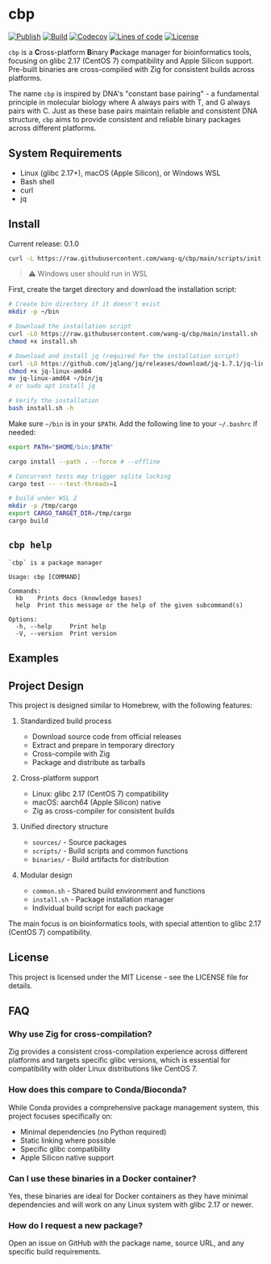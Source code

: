 # cbp

[![Publish](https://github.com/wang-q/cbp/actions/workflows/publish.yml/badge.svg)](https://github.com/wang-q/cbp/actions)
[![Build](https://github.com/wang-q/cbp/actions/workflows/build.yml/badge.svg)](https://github.com/wang-q/cbp/actions)
[![Codecov](https://img.shields.io/codecov/c/github/wang-q/cbp/main.svg)](https://codecov.io/github/wang-q/cbp?branch=main)
[![Lines of code](https://www.aschey.tech/tokei/github/wang-q/cbp)](https://github.com//wang-q/cbp)
[![License](https://img.shields.io/github/license/wang-q/builds)](https://github.com/wang-q/builds/blob/main/LICENSE)

`cbp` is a **C**ross-platform **B**inary **P**ackage manager for bioinformatics tools, focusing on
glibc 2.17 (CentOS 7) compatibility and Apple Silicon support. Pre-built binaries are cross-compiled
with Zig for consistent builds across platforms.

The name `cbp` is inspired by DNA's "constant base pairing" - a fundamental principle in molecular
biology where A always pairs with T, and G always pairs with C. Just as these base pairs maintain
reliable and consistent DNA structure, `cbp` aims to provide consistent and reliable binary packages
across different platforms.

## System Requirements

* Linux (glibc 2.17+), macOS (Apple Silicon), or Windows WSL
* Bash shell
* curl
* jq

## Install

Current release: 0.1.0

```bash
curl -L https://raw.githubusercontent.com/wang-q/cbp/main/scripts/init.sh | bash

```

> ⚠️ Windows user should run in WSL

First, create the target directory and download the installation script:

```bash
# Create bin directory if it doesn't exist
mkdir -p ~/bin

# Download the installation script
curl -LO https://raw.githubusercontent.com/wang-q/cbp/main/install.sh
chmod +x install.sh

# Download and install jq (required for the installation script)
curl -LO https://github.com/jqlang/jq/releases/download/jq-1.7.1/jq-linux-amd64
chmod +x jq-linux-amd64
mv jq-linux-amd64 ~/bin/jq
# or sudo apt install jq

# Verify the installation
bash install.sh -h

```

Make sure `~/bin` is in your `$PATH`. Add the following line to your `~/.bashrc` if needed:

```bash
export PATH="$HOME/bin:$PATH"

```

```bash
cargo install --path . --force # --offline

# Concurrent tests may trigger sqlite locking
cargo test -- --test-threads=1

# build under WSL 2
mkdir -p /tmp/cargo
export CARGO_TARGET_DIR=/tmp/cargo
cargo build

```

## `cbp help`

```text
`cbp` is a package manager

Usage: cbp [COMMAND]

Commands:
  kb    Prints docs (knowledge bases)
  help  Print this message or the help of the given subcommand(s)

Options:
  -h, --help     Print help
  -V, --version  Print version

```

## Examples

## Project Design

This project is designed similar to Homebrew, with the following features:

1. Standardized build process
    * Download source code from official releases
    * Extract and prepare in temporary directory
    * Cross-compile with Zig
    * Package and distribute as tarballs

2. Cross-platform support
    * Linux: glibc 2.17 (CentOS 7) compatibility
    * macOS: aarch64 (Apple Silicon) native
    * Zig as cross-compiler for consistent builds

3. Unified directory structure
    * `sources/` - Source packages
    * `scripts/` - Build scripts and common functions
    * `binaries/` - Build artifacts for distribution

4. Modular design
    * `common.sh` - Shared build environment and functions
    * `install.sh` - Package installation manager
    * Individual build script for each package

The main focus is on bioinformatics tools, with special attention to glibc 2.17 (CentOS 7)
compatibility.

## License

This project is licensed under the MIT License - see the LICENSE file for details.

## FAQ

### Why use Zig for cross-compilation?

Zig provides a consistent cross-compilation experience across different platforms and targets
specific glibc versions, which is essential for compatibility with older Linux distributions like
CentOS 7.

### How does this compare to Conda/Bioconda?

While Conda provides a comprehensive package management system, this project focuses specifically
on:

- Minimal dependencies (no Python required)
- Static linking where possible
- Specific glibc compatibility
- Apple Silicon native support

### Can I use these binaries in a Docker container?

Yes, these binaries are ideal for Docker containers as they have minimal dependencies and will work
on any Linux system with glibc 2.17 or newer.

### How do I request a new package?

Open an issue on GitHub with the package name, source URL, and any specific build requirements.
